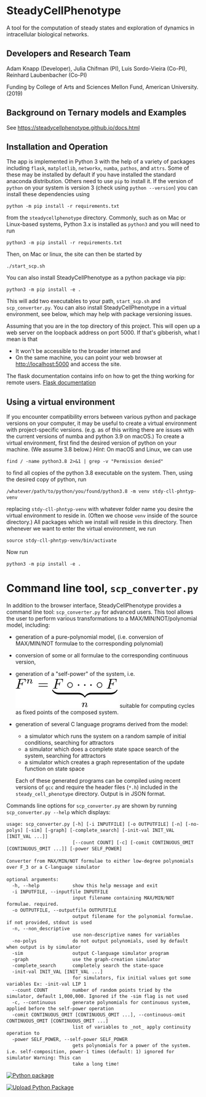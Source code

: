 # SteadyCellPhenotype

A tool for the computation of steady states and exploration of dynamics in intracellular biological networks.

## Developers and Research Team

Adam Knapp (Developer), Julia Chifman (PI), Luis Sordo-Vieira (Co-PI), Reinhard Laubenbacher (Co-PI)

Funding by College of Arts and Sciences Mellon Fund, American University. (2019)  

## Background on Ternary models and Examples

See https://steadycellphenotype.github.io/docs.html

## Installation and Operation

The app is implemented in Python 3 with the help of a variety of packages including `flask`, `matplotlib`, `networkx`, `numba`, `pathos`, and `attrs`. Some of these may be installed by default if you have installed the standard anaconda distribution. Others need to use `pip` to install it. If the version of `python` on your system is version 3 (check using `python --version`) you can install these dependencies using
```
python -m pip install -r requirements.txt
```
from the `steadycellphenotype` directory. Commonly, such as on Mac or Linux-based systems, Python 3.x is installed as `python3` and you will need to run
```
python3 -m pip install -r requirements.txt
```

Then, on Mac or linux, the site can then be started by 
```
./start_scp.sh
```
You can also install SteadyCellPhenotype as a python package via pip:
```
python3 -m pip install -e .
```
This will add two executables to your path, `start_scp.sh` and `scp_converter.py`. You can also install SteadyCellPhenotype in a virtual environment, see below, which may help with package versioning issues. 

Assuming that you are in the top directory of this project. This will open up a web server on the loopback address on port 5000. If that's gibberish, what I mean is that
* It won't be accessible to the broader internet and
* On the same machine, you can point your web browser at
  [http://localhost:5000](http://localhost:5000) and access the site.

The flask documentation contains info on how to get the thing working for remote users.  [Flask
documentation](https://flask.palletsprojects.com/en/1.1.x/)

## Using a virtual environment

If you encounter compatibility errors between various python and package versions on your computer, it may be useful to create a virtual environment with project-specific versions. (e.g. as of this writing there are issues with the current versions of numba and python 3.9 on macOS.) To create a virtual environment, first find the desired version of python on your machine. (We assume 3.8 below.) _Hint_: On macOS and Linux, we can use
```
find / -name python3.8 2>&1 | grep -v "Permission denied"
```
to find all copies of the python 3.8 executable on the system. Then, using the desired copy of python, run
```
/whatever/path/to/python/you/found/python3.8 -m venv stdy-cll-phntyp-venv
```
replacing `stdy-cll-phntyp-venv` with whatever folder name you desire the virtual environment to reside in. (Often we choose `venv` inside of the source directory.) All packages which we install will reside in this directory. Then whenever we want to enter the virtual environment, we run
```
source stdy-cll-phntyp-venv/bin/activate
```
Now run
```
python3 -m pip install -e .
```

# Command line tool, `scp_converter.py`

In addition to the browser interface, SteadyCellPhenotype provides a command line tool: `scp_converter.py` for advanced users. This tool allows the user to perform various transformations to a MAX/MIN/NOT/polynomial model, including:
* generation of a pure-polynomial model, (i.e. conversion of MAX/MIN/NOT formulae to the corresponding polynomial)
* conversion of some or all formulae to the corresponding continuous version, 
* generation of a "self-power" of the system, i.e. ![$F^n = \underbrace{F \circ \cdots \circ F}_{n}$](./images/math1.svg) suitable for computing cycles as fixed points of the composed system.
* generation of several C language programs derived from the model:
  * a simulator which runs the system on a random sample of initial conditions, searching for attractors
  * a simulator which does a complete state space search of the system, searching for attractors
  * a simulator which creates a graph representation of the update function on state space
  
  Each of these generated programs can be compiled using recent versions of `gcc` and require the header files (`*.h`) included in the `steady_cell_phenotype` directory. Output is in JSON format.

Commands line options for `scp_converter.py` are shown by running `scp_converter.py --help` which displays:

```
usage: scp_converter.py [-h] [-i INPUTFILE] [-o OUTPUTFILE] [-n] [-no-polys] [-sim] [-graph] [-complete_search] [-init-val INIT_VAL [INIT_VAL ...]]
                        [--count COUNT] [-c] [-comit CONTINUOUS_OMIT [CONTINUOUS_OMIT ...]] [-power SELF_POWER]

Converter from MAX/MIN/NOT formulae to either low-degree polynomials over F_3 or a C-language simulator

optional arguments:
  -h, --help            show this help message and exit
  -i INPUTFILE, --inputfile INPUTFILE
                        input filename containing MAX/MIN/NOT formulae. required.
  -o OUTPUTFILE, --outputfile OUTPUTFILE
                        output filename for the polynomial formulae. if not provided, stdout is used
  -n, --non_descriptive
                        use non-descriptive names for variables
  -no-polys             do not output polynomials, used by default when output is by simulator
  -sim                  output C-language simulator program
  -graph                use the graph-creation simulator
  -complete_search      completely search the state-space
  -init-val INIT_VAL [INIT_VAL ...]
                        for simulators, fix initial values got some variables Ex: -init-val LIP 1
  --count COUNT         number of random points tried by the simulator, default 1,000,000. Ignored if the -sim flag is not used
  -c, --continuous      generate polynomials for continuous system, applied before the self-power operation
  -comit CONTINUOUS_OMIT [CONTINUOUS_OMIT ...], --continuous-omit CONTINUOUS_OMIT [CONTINUOUS_OMIT ...]
                        list of variables to _not_ apply continuity operation to
  -power SELF_POWER, --self-power SELF_POWER
                        gets polynomials for a power of the system. i.e. self-composition, power-1 times (default: 1) ignored for simulator Warning: This can
                        take a long time!
```

[![Python package](https://github.com/knappa/steadycellphenotype/actions/workflows/python-package.yml/badge.svg)](https://github.com/knappa/steadycellphenotype/actions/workflows/python-package.yml)

[![Upload Python Package](https://github.com/knappa/steadycellphenotype/actions/workflows/python-publish.yml/badge.svg)](https://github.com/knappa/steadycellphenotype/actions/workflows/python-publish.yml)
